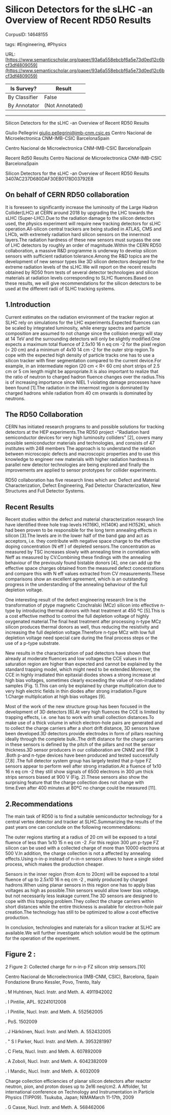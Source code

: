 # Silicon Detectors for the sLHC -an Overview of Recent RD50 Results

CorpusID: 14648155
 
tags: #Engineering, #Physics

URL: [https://www.semanticscholar.org/paper/93a6a558ebcbf6a5e73d0ed12c6bcf3df4809059](https://www.semanticscholar.org/paper/93a6a558ebcbf6a5e73d0ed12c6bcf3df4809059)
 
| Is Survey?        | Result          |
| ----------------- | --------------- |
| By Classifier     | False |
| By Annotator      | (Not Annotated) |

---

Silicon Detectors for the sLHC -an Overview of Recent RD50 Results


Giulio Pellegrini giulio.pellegrini@imb-cnm.csic.es 
Centro Nacional de Microelectronica
CNM-IMB-CSIC
BarcelonaSpain

Centro Nacional de Microelectronica
CNM-IMB-CSIC
BarcelonaSpain

Recent Rd50 Results 
Centro Nacional de Microelectronica
CNM-IMB-CSIC
BarcelonaSpain

Silicon Detectors for the sLHC -an Overview of Recent RD50 Results
3407AC237D680DAF30EB0178D03792E8


## On behalf of CERN RD50 collaboration

It is foreseen to significantly increase the luminosity of the Large Hadron Collider(LHC) at CERN around 2018 by upgrading the LHC towards the sLHC (Super-LHC).Due to the radiation damage to the silicon detectors used, the physics experiment will require new tracking detectors for sLHC operation.All-silicon central trackers are being studied in ATLAS, CMS and LHCb, with extremely radiation hard silicon sensors on the innermost layers.The radiation hardness of these new sensors must surpass the one of LHC detectors by roughly an order of magnitude.Within the CERN RD50 collaboration, a massive R&D programme is underway to develop silicon sensors with sufficient radiation tolerance.Among the R&D topics are the development of new sensor types like 3D silicon detectors designed for the extreme radiation levels of the sLHC.We will report on the recent results obtained by RD50 from tests of several detector technologies and silicon materials at radiation levels corresponding to SLHC fluences.Based on these results, we will give recommendations for the silicon detectors to be used at the different radii of SLHC tracking systems.


## 1.Introduction

Current estimates on the radiation environment of the tracker region at SLHC rely on simulations for the LHC experiments.Expected fluences can be scaled by integrated luminosity, while energy spectra and particle composition are assumed to not change since the collision energy will stay at 14 TeV and the surrounding detectors will only be slightly modified.One expects a maximum total fluence of 2.5x10 16 n eq cm -2 for the pixel region (< 20 cm) and a minimum of 4x10 14 cm -2 for the outer strip region.To cope with the expected high density of particle tracks one has to use a silicon tracker with finer segmentation compared to the current device.For example, in an intermediate region (20 cm < R< 60 cm) short strips of 2.5 cm or 5 cm length might be appropriate.It is also important to realize that the ratio of neutron to charged hadron fluence changes over the radius.This is of increasing importance since NIEL 1 violating damage processes have been found [1].The radiation in the innermost region is dominated by charged hadrons while radiation from 40 cm onwards is dominated by neutrons.


## The RD50 Collaboration

CERN has initiated research programs to and possible solutions for tracking detectors at the HEP experiments.The RD50 project -"Radiation hard semiconductor devices for very high luminosity colliders" [2], covers many possible semiconductor materials and technologies, and consists of 47 institutes with 248 members The approach is to understand the relation between microscopic defects and macroscopic properties and to use this knowledge to engineer new materials with higher radiation hardness.In parallel new detector technologies are being explored and finally the improvements are applied to sensor prototypes for collider experiments.

RD50 collaboration has five research lines which are: Defect and Material Characterization, Defect Engineering, Pad Detector Characterization, New Structures and Full Detector Systems.


## Recent Results

Recent studies within the defect and material characterization research line have identified three hole trap levels H(116K), H(140K) and H(152K), which had been proven to be responsible for the long term annealing effects in silicon [3].The levels are in the lower half of the band gap and act as acceptors, i.e. they contribute with negative space charge to the effective doping concentration (N eff ) of depleted sensors.The concentration as measured by TSC increases slowly with annealing time in correlation with Neff as measured by CV.Combining these findings with the annealing behaviour of the previously found bistable donors [4], one can add up the effective space charges obtained from the measured defect concentrations and compare this with N eff values extracted from CV measurements.These comparisons show an excellent agreement, which is an outstanding progress in the understanding of the annealing behaviour of the full depletion voltage.

One interesting result of the defect engineering research line is the transformation of ptype magnetic Czochralski (MCz) silicon into effective n-type by introducing thermal donors with heat treatment at 450 ºC [5].This is a cost effective method to control the full depletion voltage of highly oxygenated material.The final heat treatment after processing n-type MCz silicon produces thermal donors as well, thus reducing the resistivity and increasing the full depletion voltage.Therefore n-type MCz with low full depletion voltage need special care during the final process steps or the use of a p-type substrate.

New results in the characterization of pad detectors have shown that already at moderate fluences and low voltages the CCE values in the saturation region are higher than expected and cannot be explained by the standard trapping model, which might need to be extended.Moreover, the CCE in highly irradiated thin epitaxial diodes shows a strong increase at high bias voltages, sometimes clearly exceeding the value of non-irradiated samples (Fig. 1).This can only be explained by charge multiplication due to very high electric fields in thin diodes after strong irradiation.Figure 1.Charge multiplication at high bias voltages [9].

Most of the work of the new structure group has been focused in the development of 3D detectors [6].At very high fluences the CCE is limited by trapping effects, i.e. one has to work with small collection distances.To make use of a thick volume in which electron-hole pairs are generated and to collect the charge carriers after a short drift distance, 3D sensors have been developed.3D detectors provide electrodes in form of pillars reaching ideally through the complete bulk..The drift distance for the charge carriers in these sensors is defined by the pitch of the pillars and not the sensor thickness.3D sensor producers in our collaboration are CNM2 and FBK 3 .Both p-and n-type devices have been produced and tested successfully [7,8] .The full detector system group has largely tested that p-type FZ sensors appear to perform well after strong irradiation.At a fluence of 1x10 16 n eq cm -2 they still show signals of 6500 electrons in 300 µm thick strips sensors biased at 900 V (Fig. 2).These sensors also show the surprising feature that the charge collection does not change with time.Even after 400 minutes at 80ºC no change could be measured [11].


## 2.Recommendations

The main task of RD50 is to find a suitable semiconductor technology for a central vertex detector and tracker at SLHC.Summarizing the results of the past years one can conclude on the following recommendations:

The outer regions starting at a radius of 20 cm will be exposed to a total fluence of less than 1x10 15 n eq cm -2 .For this region 300 µm p-type FZ silicon can be used with a collected charge of more than 10000 electrons at 500 V.In addition, the charge collection is not a affected by annealing effects.Using n-in-p instead of n-in-n sensors allows to have a single sided process, which makes the production cheaper.

Sensors in the inner region (from 4cm to 20cm) will be exposed to a total fluence of up to 2.5x10 16 n eq cm -2 , mainly produced by charged hadrons.When using planar sensors in this region one has to apply bias voltages as high as possible.Thin sensors would allow lower bias voltage, but not necessarily less leakage current.The 3D sensors are designed to cope with this trapping problem.They collect the charge carriers within short distances while the entire thickness is available for electron-hole pair creation.The technology has still to be optimized to allow a cost effective production.

In conclusion, technologies and materials for a silicon tracker at SLHC are available.We will further investigate which solution would be the optimum for the operation of the experiment.

## Figure 2 :
2
Figure 2: Collected charge for n-in-p FZ silicon strip sensors.[10]

Centro Nacional de Microelectronica (IMB-CNM, CSIC), Barcelona, Spain
Fondazione Bruno Kessler, Povo, Trento, Italy

. M Huhtinen, Nucl. Instr. and Meth. A. 4911942002

. I Pintilie, APL. 92241012008

. I Pintilie, Nucl. Instr. and Meth. A. 552562005

. PoS. 1502009

. J Härkönen, Nucl. Instr. and Meth. A. 552432005

. " S I Parker, Nucl. Instr. and Meth. A. 3953281997

. C Fleta, Nucl. Instr. and Meth. A. 607892009

. A Zoboli, Nucl. Instr. and Meth. A. 6042382009

. I Mandic, Nucl. Instr. and Meth. A. 6032009

Charge collection efficiencies of planar silicon detectors after reactor neutron, pion, and proton doses up to 2e16 neq/cm2. A Affolder, 1st international conference on Technology and Instrumentation in Particle Physics (TIPP09). Tsukuba, Japan; NIMAMarch 11-17th, 2009

. G Casse, Nucl. Instr. and Meth. A. 568462006